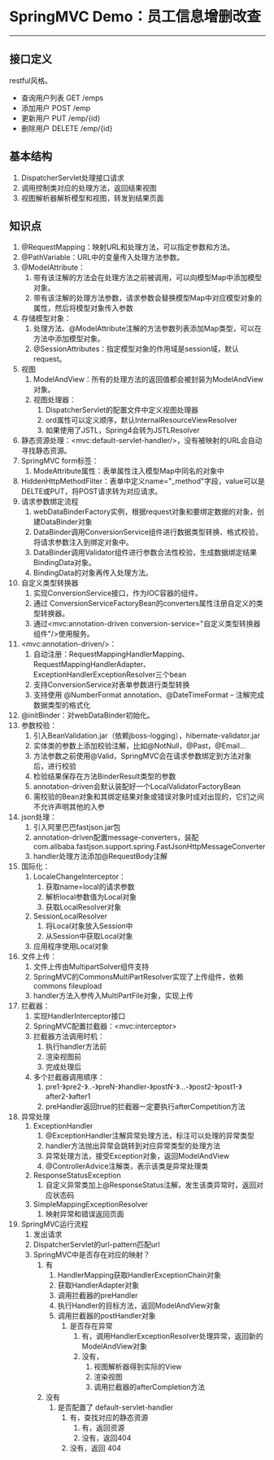 # SpringMVC Demo：员工信息增删改查
---

## 接口定义

restful风格。

- 查询用户列表 GET /emps
- 添加用户 POST /emp
- 更新用户 PUT /emp/{id}
- 删除用户 DELETE /emp/{id}

## 基本结构

1. DispatcherServlet处理接口请求
2. 调用控制类对应的处理方法，返回结果视图
3. 视图解析器解析模型和视图，转发到结果页面

## 知识点

1. @RequestMapping：映射URL和处理方法，可以指定参数和方法。
2. @PathVariable：URL中的变量传入处理方法参数。
3. @ModelAttribute：
    1. 带有该注解的方法会在处理方法之前被调用，可以向模型Map中添加模型对象。
    2. 带有该注解的处理方法参数，请求参数会替换模型Map中对应模型对象的属性，然后将模型对象传入参数
4. 存储模型对象：
    1. 处理方法、@ModelAttribute注解的方法参数列表添加Map类型，可以在方法中添加模型对象。
    2. @SessionAttributes：指定模型对象的作用域是session域，默认request。
5. 视图
    1. ModelAndView：所有的处理方法的返回值都会被封装为ModelAndView对象。
    2. 视图处理器：
        1. DispatcherServlet的配置文件中定义视图处理器
        2. ord属性可以定义顺序，默认InternalResourceViewResolver
        3. 如果使用了JSTL，Spring4会转为JSTLResolver
6. 静态资源处理：\<mvc:default-servlet-handler/>，没有被映射的URL会自动寻找静态资源。
7. SpringMVC form标签：
    1. ModeAttribute属性：表单属性注入模型Map中同名的对象中
8. HiddenHttpMethodFilter：表单中定义name="_method"字段，value可以是DELTE或PUT，将POST请求转为对应请求。
9. 请求参数绑定流程
    1. webDataBinderFactory实例，根据request对象和要绑定数据的对象，创建DataBinder对象
    2. DataBinder调用ConversionService组件进行数据类型转换、格式校验，将请求参数注入到绑定对象中。
    3. DataBinder调用Validator组件进行参数合法性校验，生成数据绑定结果BindingData对象。
    4. BindingData的对象再传入处理方法。
10. 自定义类型转换器
    1. 实现ConversionService接口，作为IOC容器的组件。
    2. 通过 ConversionServiceFactoryBean的converters属性注册自定义的类型转换器。
    3. 通过\<mvc:annotation-driven conversion-service="自定义类型转换器组件"/>使用服务。
11. \<mvc:annotation-driven/>：
    1. 自动注册：RequestMappingHandlerMapping、RequestMappingHandlerAdapter、ExceptionHandlerExceptionResolver三个bean
    2. 支持ConversionService对表单参数进行类型转换
    3. 支持使用 @NumberFormat annotation、@DateTimeFormat –
       注解完成数据类型的格式化
12. @initBinder：对webDataBinder初始化。
13. 参数校验：
    1. 引入BeanValidation.jar（依赖jboss-logging），hibernate-validator.jar
    2. 实体类的参数上添加校验注解，比如@NotNull，@Past，@Email...
    3. 方法参数之前使用@Valid，SpringMVC会在请求参数绑定到方法对象后，进行校验
    4. 检验结果保存在方法BinderResult类型的参数
    5. annotation-driven会默认装配好一个LocalValidatorFactoryBean
    6. 需校验的Bean对象和其绑定结果对象或错误对象时成对出现的，它们之间不允许声明其他的入参
14. json处理：
    1. 引入阿里巴巴fastjson.jar包
    2. annotation-driven配置message-converters，装配com.alibaba.fastjson.support.spring.FastJsonHttpMessageConverter
    3. handler处理方法添加@RequestBody注解
15. 国际化：
    1. LocaleChangeInterceptor：
        1. 获取name=local的请求参数
        2. 解析local参数值为Local对象
        3. 获取LocalResolver对象
    2. SessionLocalResolver
        1. 将Local对象放入Session中
        2. 从Session中获取Local对象
    3. 应用程序使用Local对象
16. 文件上传：
    1. 文件上传由MultipartSolver组件支持
    2. SpringMVC的CommonsMultiPartResolver实现了上传组件，依赖commons fileupload
    3. handler方法入参传入MultiPartFile对象，实现上传
17. 拦截器：
    1. 实现HandlerInterceptor接口
    2. SpringMVC配置拦截器：\<mvc:interceptor>
    3. 拦截器方法调用时机：
        1. 执行handler方法前
        2. 渲染视图前
        3. 完成处理后
    4. 多个拦截器调用顺序：
        1. pre1-》pre2-》..-》preN-》handler-》postN-》...-》post2-》post1-》after2-》after1
        2. preHandler返回true的拦截器一定要执行afterCompetition方法
18. 异常处理
    1. ExceptionHandler
        1. @ExceptionHandler注解异常处理方法，标注可以处理的异常类型
        2. handler方法抛出异常会跳转到对应异常类型的处理方法
        3. 异常处理方法，接受Exception对象，返回ModelAndView
        4. @ControllerAdvice注解类，表示该类是异常处理类
    2. ResponseStatusException
        1. 自定义异常类加上@ResponseStatus注解，发生该类异常时，返回对应状态码
    3. SimpleMappingExceptionResolver
        1. 映射异常和错误返回页面
19. SpringMVC运行流程
    1. 发出请求
    2. DispatcherServlet的url-pattern匹配url
    2. SpringMVC中是否存在对应的映射？
        1. 有
            1. HandlerMapping获取HandlerExceptionChain对象
            2. 获取HandlerAdapter对象
            3. 调用拦截器的preHandler
            4. 执行Handler的目标方法，返回ModelAndView对象
            5. 调用拦截器的postHandler对象
                1. 是否存在异常
                    1. 有，调用HandlerExceptionResolver处理异常，返回新的ModelAndView对象
                    2. 没有，
                        1. 视图解析器得到实际的View
                        2. 渲染视图
                        3. 调用拦截器的afterCompletion方法
        2. 没有
            1. 是否配置了 default-servlet-handler
                1. 有，查找对应的静态资源
                    1. 有，返回资源
                    2. 没有，返回404
                2. 没有，返回 404